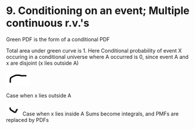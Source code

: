 # 9. Conditioning on an event; Multiple continuous r.v.'s

Green PDF is the form of a conditional PDF

Total area under green curve is 1.
Here Conditional probability of event X occuring in a conditional universe where A occurred is 0, since event A and x are disjoint (x lies outside A)

![image](../../../media/Intro-Syllabus_9.-Conditioning-on-an-event;-Multiple-continuous-r.v.'s-image20.jpg)

Case when x lies outside A

![image](../../../media/Intro-Syllabus_9.-Conditioning-on-an-event;-Multiple-continuous-r.v.'s-image21.jpg)
Case when x lies inside A
Sums become integrals, and PMFs are replaced by PDFs
